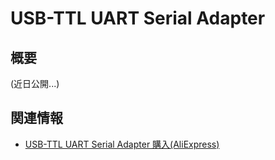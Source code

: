 # USB-TTL UART Serial Adapter

## 概要

(近日公開...)

## 関連情報

- [USB-TTL UART Serial Adapter 購入(AliExpress)](https://ja.aliexpress.com/store/product/M5Stack-USB-TTL-UART-Serial-Adapter-Micro-controller-6PIN-Auto-Downloader-Type-C-USB/3226069_32874729163.html)